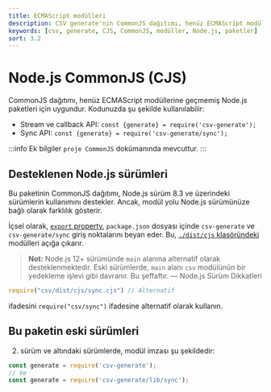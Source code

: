 ```yaml
---
title: ECMAScript modülleri
description: CSV generate'nin CommonJS dağıtımı, henüz ECMAScript modüllerine geçmemiş Node.js paketleri için uygundur. Bu doküman, kullanım yöntemleri, desteklenen Node.js sürümleri ve eski sürümler hakkında bilgi sunmaktadır.
keywords: [csv, generate, CJS, CommonJS, modüller, Node.js, paketler]
sort: 3.2
---
```


# Node.js CommonJS (CJS)

CommonJS dağıtımı, henüz ECMAScript modüllerine geçmemiş Node.js paketleri için uygundur. Kodunuzda şu şekilde kullanılabilir:

* Stream ve callback API: `const {generate} = require('csv-generate');`
* Sync API: `const {generate} = require('csv-generate/sync');`

:::info
Ek bilgiler `proje CommonJS` dokümanında mevcuttur.
:::

## Desteklenen Node.js sürümleri

Bu paketinin CommonJS dağıtımı, Node.js sürüm 8.3 ve üzerindeki sürümlerin kullanımını destekler. Ancak, modül yolu Node.js sürümünüze bağlı olarak farklılık gösterir.

İçsel olarak, [`export` property](https://nodejs.org/api/packages.html#packages_exports), `package.json` dosyası içinde `csv-generate` ve `csv-generate/sync` giriş noktalarını beyan eder. Bu, [`./dist/cjs` klasöründeki](https://github.com/adaltas/node-csv/tree/master/packages/csv-generate/lib) modülleri açığa çıkarır.

> **Not:** Node.js 12+ sürümünde `main` alanına alternatif olarak desteklenmektedir. Eski sürümlerde, `main` alanı `csv` modülünün bir yedekleme işlevi gibi davranır. Bu şeffaftır. 
> — Node.js Sürüm Dikkatleri

```js
require("csv/dist/cjs/sync.cjs") // Alternatif
```
ifadesini `require("csv/sync")` ifadesine alternatif olarak kullanın.

## Bu paketin eski sürümleri

2. sürüm ve altındaki sürümlerde, modül imzası şu şekildedir:

```js
const generate = require('csv-generate');
// Ve
const generate = require('csv-generate/lib/sync');
```